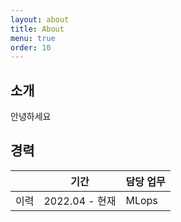 ```yaml
---
layout: about
title: About
menu: true
order: 10
---
```


## 소개
안녕하세요 

## 경력

|          	| 기간          	| 담당 업무                                                                                                                      	|
|----------	 |---------------	|--------------------------------------------------------------------------------------------------------------------------------	|
| 이력 	|2022.04 - 현재 	| MLops |


